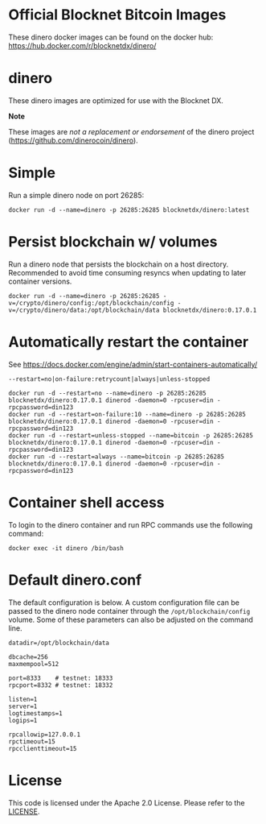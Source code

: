 Official Blocknet Bitcoin Images
=================================

These dinero docker images can be found on the docker hub: https://hub.docker.com/r/blocknetdx/dinero/

dinero
========

These dinero images are optimized for use with the Blocknet DX.

**Note**

These images are _not a replacement or endorsement_ of the dinero project (https://github.com/dinerocoin/dinero).


Simple
======

Run a simple dinero node on port 26285:
```
docker run -d --name=dinero -p 26285:26285 blocknetdx/dinero:latest
```


Persist blockchain w/ volumes
=============================

Run a dinero node that persists the blockchain on a host directory. Recommended to avoid time consuming resyncs when updating to later container versions.
```
docker run -d --name=dinero -p 26285:26285 -v=/crypto/dinero/config:/opt/blockchain/config -v=/crypto/dinero/data:/opt/blockchain/data blocknetdx/dinero:0.17.0.1
```


Automatically restart the container
===================================

See https://docs.docker.com/engine/admin/start-containers-automatically/

`--restart=no|on-failure:retrycount|always|unless-stopped`

```
docker run -d --restart=no --name=dinero -p 26285:26285 blocknetdx/dinero:0.17.0.1 dinerod -daemon=0 -rpcuser=din -rpcpassword=din123
docker run -d --restart=on-failure:10 --name=dinero -p 26285:26285 blocknetdx/dinero:0.17.0.1 dinerod -daemon=0 -rpcuser=din -rpcpassword=din123
docker run -d --restart=unless-stopped --name=bitcoin -p 26285:26285 blocknetdx/dinero:0.17.0.1 dinerod -daemon=0 -rpcuser=din -rpcpassword=din123
docker run -d --restart=always --name=bitcoin -p 26285:26285 blocknetdx/dinero:0.17.0.1 dinerod -daemon=0 -rpcuser=din -rpcpassword=din123
```


Container shell access
======================

To login to the dinero container and run RPC commands use the following command:
```
docker exec -it dinero /bin/bash
```


Default dinero.conf
=====================

The default configuration is below. A custom configuration file can be passed to the dinero  node container through the `/opt/blockchain/config` volume. Some of these parameters can also be adjusted on the command line.
```
datadir=/opt/blockchain/data

dbcache=256
maxmempool=512

port=8333    # testnet: 18333
rpcport=8332 # testnet: 18332

listen=1
server=1
logtimestamps=1
logips=1

rpcallowip=127.0.0.1
rpctimeout=15
rpcclienttimeout=15
```


License
=======

This code is licensed under the Apache 2.0 License. Please refer to the [LICENSE](https://github.com/BlocknetDX/dockerimages/blob/master/LICENSE).